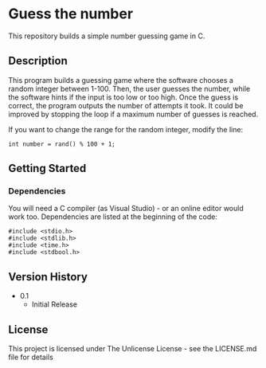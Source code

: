 # Guess the number

This repository builds a simple number guessing game in C.

## Description

This program builds a guessing game where the software chooses a random integer between 1-100. Then, the user guesses the number, while the software hints if the input is too low or too high. Once the guess is correct, the program outputs the number of attempts it took. It could be improved by stopping the loop if a maximum number of guesses is reached.

If you want to change the range for the random integer, modify the line:

```
int number = rand() % 100 + 1;
```

## Getting Started

### Dependencies

You will need a C compiler (as Visual Studio) - or an online editor would work too.
Dependencies are listed at the beginning of the code:

```
#include <stdio.h>
#include <stdlib.h>
#include <time.h>
#include <stdbool.h>
```


## Version History

* 0.1
    * Initial Release

## License

This project is licensed under The Unlicense License - see the LICENSE.md file for details

